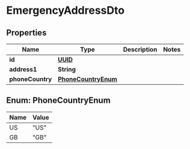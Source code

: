 

# EmergencyAddressDto

## Properties

Name | Type | Description | Notes
------------ | ------------- | ------------- | -------------
**id** | [**UUID**](UUID) |  | 
**address1** | **String** |  | 
**phoneCountry** | [**PhoneCountryEnum**](#PhoneCountryEnum) |  | 



## Enum: PhoneCountryEnum

Name | Value
---- | -----
US | &quot;US&quot;
GB | &quot;GB&quot;



